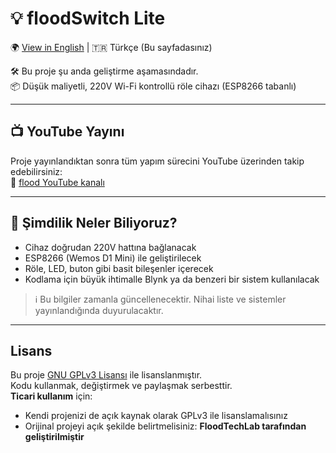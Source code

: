 # 💡 floodSwitch Lite

🌍 [View in English](./README.en.md) | 🇹🇷 Türkçe (Bu sayfadasınız)

🛠️ Bu proje şu anda geliştirme aşamasındadır.  
📦 Düşük maliyetli, 220V Wi-Fi kontrollü röle cihazı (ESP8266 tabanlı)

---

## 📺 YouTube Yayını

Proje yayınlandıktan sonra tüm yapım sürecini YouTube üzerinden takip edebilirsiniz:  
🔗 [flood YouTube kanalı](https://www.youtube.com/@furkansel)

---

## 🔎 Şimdilik Neler Biliyoruz?

- Cihaz doğrudan 220V hattına bağlanacak  
- ESP8266 (Wemos D1 Mini) ile geliştirilecek  
- Röle, LED, buton gibi basit bileşenler içerecek  
- Kodlama için büyük ihtimalle Blynk ya da benzeri bir sistem kullanılacak  

> ℹ️ Bu bilgiler zamanla güncellenecektir. Nihai liste ve sistemler yayınlandığında duyurulacaktır.

---

## Lisans

Bu proje [GNU GPLv3 Lisansı](https://www.gnu.org/licenses/gpl-3.0.html) ile lisanslanmıştır.  
Kodu kullanmak, değiştirmek ve paylaşmak serbesttir.  
**Ticari kullanım** için:
- Kendi projenizi de açık kaynak olarak GPLv3 ile lisanslamalısınız
- Orijinal projeyi açık şekilde belirtmelisiniz: **FloodTechLab tarafından geliştirilmiştir**
